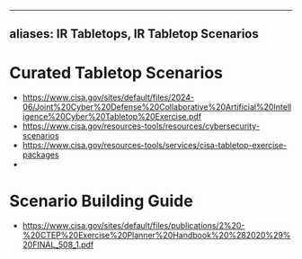 
---
aliases: 
    IR Tabletops, IR Tabletop Scenarios
---

# Curated Tabletop Scenarios
- https://www.cisa.gov/sites/default/files/2024-06/Joint%20Cyber%20Defense%20Collaborative%20Artificial%20Intelligence%20Cyber%20Tabletop%20Exercise.pdf
- https://www.cisa.gov/resources-tools/resources/cybersecurity-scenarios
- https://www.cisa.gov/resources-tools/services/cisa-tabletop-exercise-packages
- 

# Scenario Building Guide
- https://www.cisa.gov/sites/default/files/publications/2%20-%20CTEP%20Exercise%20Planner%20Handbook%20%282020%29%20FINAL_508_1.pdf